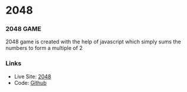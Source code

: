 # 2048
### 2048 GAME

2048 game is created with the help of javascript which simply sums the numbers to form a multiple of 2 

### Links

- Live Site:  [2048](https://devang-soni.github.io/2048/)
- Code:  [Github](https://github.com/Devang-soni/2048)
